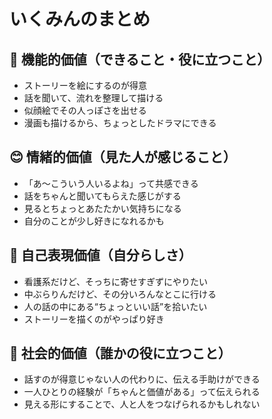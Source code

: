 # いくみんのまとめ

## 🌱 機能的価値（できること・役に立つこと）
- ストーリーを絵にするのが得意  
- 話を聞いて、流れを整理して描ける  
- 似顔絵でその人っぽさを出せる  
- 漫画も描けるから、ちょっとしたドラマにできる  

## 😊 情緒的価値（見た人が感じること）
- 「あ〜こういう人いるよね」って共感できる  
- 話をちゃんと聞いてもらえた感じがする  
- 見るとちょっとあたたかい気持ちになる  
- 自分のことが少し好きになれるかも  

## 🎨 自己表現価値（自分らしさ）
- 看護系だけど、そっちに寄せすぎずにやりたい  
- 中ぶらりんだけど、その分いろんなとこに行ける  
- 人の話の中にある“ちょっといい話”を拾いたい  
- ストーリーを描くのがやっぱり好き  

## 🤝 社会的価値（誰かの役に立つこと）
- 話すのが得意じゃない人の代わりに、伝える手助けができる  
- 一人ひとりの経験が「ちゃんと価値がある」って伝えられる  
- 見える形にすることで、人と人をつなげられるかもしれない  

